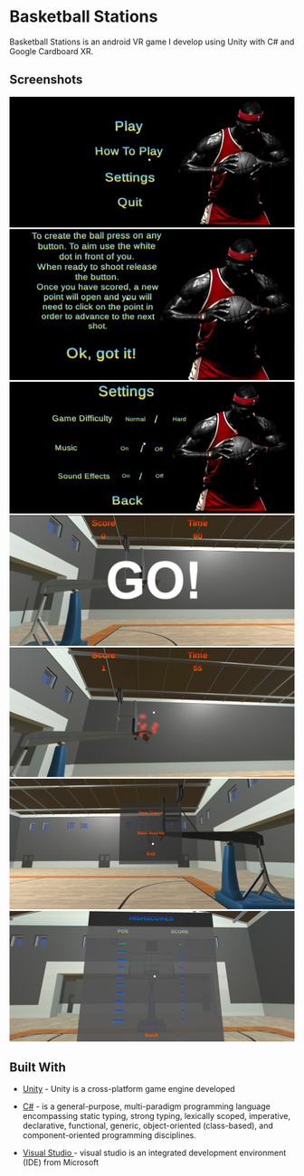﻿# Basketball Stations

Basketball Stations is an android VR game I develop using Unity with C# and Google Cardboard XR.

## Screenshots

![Start Menu](Screenshots/startMenu.png)
![Start Menu](Screenshots/howToPlay.png)
![Start Menu](Screenshots/setting.png)
![Game](Screenshots/startGame.png)
![Game](Screenshots/score.png)
![Game](Screenshots/endGameMenu.png)
![Game](Screenshots/highScore.png)

## Built With
* [Unity](https://unity.com/) - Unity is a cross-platform game engine developed

* [C#](https://docs.microsoft.com/en-us/dotnet/csharp/) -  is a general-purpose, multi-paradigm programming language encompassing static typing, strong typing, lexically scoped, imperative, declarative, functional, generic, object-oriented (class-based), and component-oriented programming disciplines.

* [Visual Studio ](https://visualstudio.microsoft.com/) - visual studio is  an integrated development environment (IDE) from Microsoft


```
